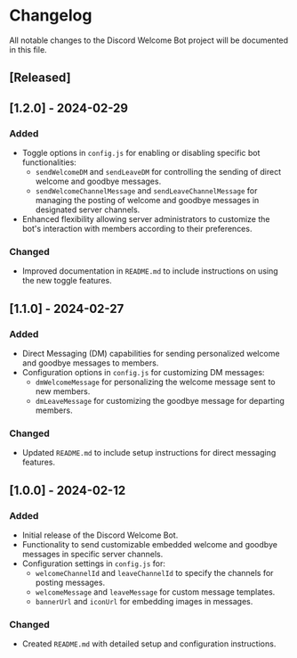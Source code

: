 # Changelog

All notable changes to the Discord Welcome Bot project will be documented in this file.

## [Released]

## [1.2.0] - 2024-02-29

### Added
- Toggle options in `config.js` for enabling or disabling specific bot functionalities:
  - `sendWelcomeDM` and `sendLeaveDM` for controlling the sending of direct welcome and goodbye messages.
  - `sendWelcomeChannelMessage` and `sendLeaveChannelMessage` for managing the posting of welcome and goodbye messages in designated server channels.
- Enhanced flexibility allowing server administrators to customize the bot's interaction with members according to their preferences.

### Changed
- Improved documentation in `README.md` to include instructions on using the new toggle features.

## [1.1.0] - 2024-02-27

### Added
- Direct Messaging (DM) capabilities for sending personalized welcome and goodbye messages to members.
- Configuration options in `config.js` for customizing DM messages:
  - `dmWelcomeMessage` for personalizing the welcome message sent to new members.
  - `dmLeaveMessage` for customizing the goodbye message for departing members.

### Changed
- Updated `README.md` to include setup instructions for direct messaging features.

## [1.0.0] - 2024-02-12

### Added
- Initial release of the Discord Welcome Bot.
- Functionality to send customizable embedded welcome and goodbye messages in specific server channels.
- Configuration settings in `config.js` for:
  - `welcomeChannelId` and `leaveChannelId` to specify the channels for posting messages.
  - `welcomeMessage` and `leaveMessage` for custom message templates.
  - `bannerUrl` and `iconUrl` for embedding images in messages.

### Changed
- Created `README.md` with detailed setup and configuration instructions.
